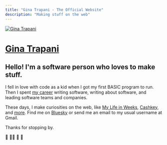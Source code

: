 ```yaml
---
title: "Gina Trapani - The Official Website"
description: "Making stuff on the web"
---
```


[![Gina Trapani](/index/images/ginatrapani-avatar.png)](/)

# [Gina Trapani](/)

## Hello! I'm a software person who loves to make stuff.

I fell in love with code as a kid when I got my first BASIC program to run. Then I spent [my career](https://linkedin.com/in/ginatrapani) writing software, writing about software, and leading software teams and companies.

These days, I make curiosities on the web, like [My Life in Weeks](https://weeks.ginatrapani.org), [Cashkey](https://cashkey.ginatrapani.org), and [more](/studio/). Find me on [Bluesky](https://bsky.app/profile/ginatrapani.org) or send me an email to my usual username at Gmail.

Thanks for stopping by.

:wave: :rainbow_flag: :unicorn: :notebook:
